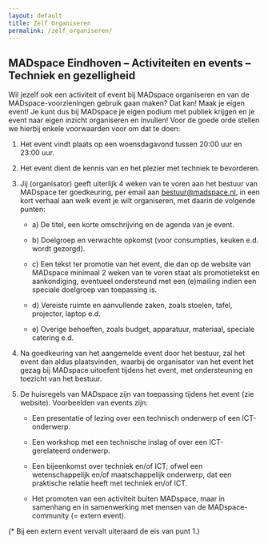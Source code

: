 ```yaml
---
layout: default
title: Zelf Organiseren
permalink: /zelf_organiseren/
---
```


## MADspace Eindhoven – Activiteiten en events – Techniek en gezelligheid

Wil jezelf ook een activiteit of event bij MADspace organiseren en van de
MADspace-voorzieningen gebruik gaan maken?
Dat kan! Maak je eigen event! Je kunt dus bij MADspace je eigen podium
met publiek krijgen en je event naar eigen inzicht organiseren en invullen!
Voor de goede orde stellen we hierbij enkele voorwaarden voor om dat te doen:

1. Het event vindt plaats op een woensdagavond tussen 20:00 uur en 23:00 uur.

2. Het event dient de kennis van en het plezier met techniek te bevorderen.

3. Jij (organisator) geeft uiterlijk 4 weken van te voren aan het bestuur van MADspace ter goedkeuring, per email aan [bestuur@madspace.nl](mailto:bestuur@madspace.nl), in een kort verhaal aan welk event je wilt organiseren, met daarin de volgende punten:

    - a) De titel, een korte omschrijving en de agenda van je event.
    
    - b) Doelgroep en verwachte opkomst (voor consumpties, keuken e.d. wordt gezorgd).
    
    - c) Een tekst ter promotie van het event, die dan op de website van MADspace minimaal 2 weken van te voren staat als promotietekst en aankondiging, eventueel ondersteund met een (e)mailing indien een speciale doelgroep van toepassing is.
    
    - d) Vereiste ruimte en aanvullende zaken, zoals stoelen, tafel, projector, laptop e.d.
    
    - e) Overige behoeften, zoals budget, apparatuur, materiaal, speciale catering e.d.

4. Na goedkeuring van het aangemelde event door het bestuur, zal het event dan aldus plaatsvinden, waarbij de organisator van het event het gezag bij MADspace uitoefent tijdens het event, met ondersteuning en toezicht van het bestuur.

5. De huisregels van MADspace zijn van toepassing tijdens het event (zie website). Voorbeelden van events zijn:

    - Een presentatie of lezing over een technisch onderwerp of een ICT-onderwerp.

    - Een workshop met een technische inslag of over een ICT-gerelateerd onderwerp.

    - Een bijeenkomst over techniek en/of ICT; ofwel een wetenschappelijk en/of maatschappelijk onderwerp, dat een praktische relatie heeft met techniek en/of ICT.

    - Het promoten van een activiteit buiten MADspace, maar in samenhang en in samenwerking met mensen van de MADspace-community (= extern event).

(* Bij een extern event vervalt uiteraard de eis van punt 1.)
